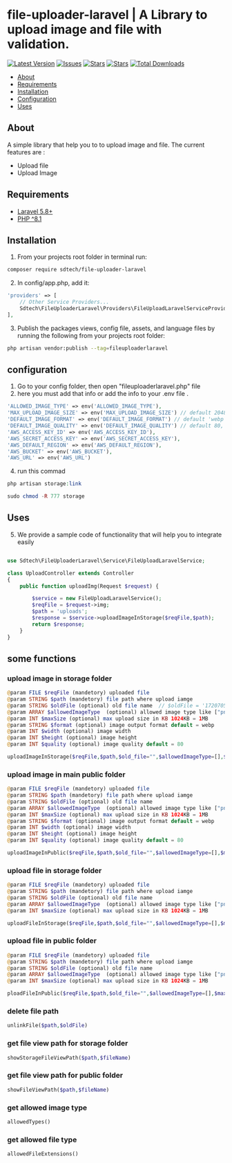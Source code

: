# file-uploader-laravel | A Library to upload image and file with validation.

[![Latest Version](https://img.shields.io/github/release/syedbacchu/file-uploader-laravel.svg?style=flat-square)](https://github.com/syedbacchu/file-uploader-laravel/releases)
[![Issues](https://img.shields.io/github/issues/syedbacchu/file-uploader-laravel.svg?style=flat-square)](https://github.com/syedbacchu/file-uploader-laravel)
[![Stars](https://img.shields.io/github/stars/syedbacchu/file-uploader-laravel.svg?style=social)](https://github.com/syedbacchu/file-uploader-laravel)
[![Stars](https://img.shields.io/github/forks/syedbacchu/file-uploader-laravel?style=flat-square)](https://github.com/syedbacchu/file-uploader-laravel)
[![Total Downloads](https://img.shields.io/packagist/dt/sdtech/file-uploader-laravel.svg?style=flat-square)](https://packagist.org/packages/sdtech/file-uploader-laravel)

- [About](#about)
- [Requirements](#requirements)
- [Installation](#installation)
- [Configuration](#configuration)
- [Uses](#Uses)

## About

A simple library that help you to to upload image and file.
The current features are :

- Upload file
- Upload Image

## Requirements

* [Laravel 5.8+](https://laravel.com/docs/installation)
* [PHP ^8.1](https://www.php.net/)

## Installation
1. From your projects root folder in terminal run:

```bash
composer require sdtech/file-uploader-laravel
```
2. In config/app.php, add it:
```php
'providers' => [
    // Other Service Providers...
    Sdtech\FileUploaderLaravel\Providers\FileUploadLaravelServiceProviders::class,
],
```
3. Publish the packages views, config file, assets, and language files by running the following from your projects root folder:

```bash
php artisan vendor:publish --tag=fileuploaderlaravel
```

## configuration
1. Go to your config folder, then open "fileuploaderlaravel.php" file
2. here you must add that info or add the info to your .env file .

```php
'ALLOWED_IMAGE_TYPE' => env('ALLOWED_IMAGE_TYPE'),
'MAX_UPLOAD_IMAGE_SIZE' => env('MAX_UPLOAD_IMAGE_SIZE') // default 2048 KB
'DEFAULT_IMAGE_FORMAT' => env('DEFAULT_IMAGE_FORMAT') // default 'webp',
'DEFAULT_IMAGE_QUALITY' => env('DEFAULT_IMAGE_QUALITY') // default 80,
'AWS_ACCESS_KEY_ID' => env('AWS_ACCESS_KEY_ID'),
'AWS_SECRET_ACCESS_KEY' => env('AWS_SECRET_ACCESS_KEY'),
'AWS_DEFAULT_REGION' => env('AWS_DEFAULT_REGION'),
'AWS_BUCKET' => env('AWS_BUCKET'),
'AWS_URL' => env('AWS_URL')
```
4. run this commad 
```php
php artisan storage:link
```
```php
sudo chmod -R 777 storage
```
## Uses
5. We provide a sample code of functionality that will help you to integrate easily

```php

use Sdtech\FileUploaderLaravel\Service\FileUploadLaravelService;

class UploadController extends Controller
{
    public function uploadImg(Request $request) {

        $service = new FileUploadLaravelService();
        $reqFile = $request->img;
        $path = 'uploads';
        $response = $service->uploadImageInStorage($reqFile,$path);
        return $response;
    }
}
```

## some functions
### upload image in storage folder
```php
@param FILE $reqFile (mandetory) uploaded file
@param STRING $path (mandetory) file path where upload iamge
@param STRING $oldFile (optional) old file name  // $oldFile = '1720705563668fe21b791d2.png';
@param ARRAY $allowedImageType  (optional) allowed image type like ["png","webp","jpeg"]
@param INT $maxSize (optional) max upload size in KB 1024KB = 1MB
@param STRING $format (optional) image output format default = webp
@param INT $width (optional) image width
@param INT $height (optional) image height
@param INT $quality (optional) image quality default = 80
```    

```php   
uploadImageInStorage($reqFile,$path,$old_file="",$allowedImageType=[],$maxSize="", $format='',$width="",$height=null,$quality=null) 
```
### upload image in main public folder
    
```php
@param FILE $reqFile (mandetory) uploaded file
@param STRING $path (mandetory) file path where upload iamge
@param STRING $oldFile (optional) old file name
@param ARRAY $allowedImageType  (optional) allowed image type like ["png","webp","jpeg"]
@param INT $maxSize (optional) max upload size in KB 1024KB = 1MB
@param STRING $format (optional) image output format default = webp
@param INT $width (optional) image width
@param INT $height (optional) image height
@param INT $quality (optional) image quality default = 80
```    
     
```php 
uploadImageInPublic($reqFile,$path,$old_file="",$allowedImageType=[],$maxSize="",$format='',$width="",$height=null,$quality=null) 
```
### upload file in storage folder
```php
@param FILE $reqFile (mandetory) uploaded file
@param STRING $path (mandetory) file path where upload iamge
@param STRING $oldFile (optional) old file name
@param ARRAY $allowedImageType  (optional) allowed image type like ["png","webp","jpeg"]
@param INT $maxSize (optional) max upload size in KB 1024KB = 1MB
```
```php
uploadFileInStorage($reqFile,$path,$old_file="",$allowedImageType=[],$maxSize="")
```
### upload file in public folder
```php    
@param FILE $reqFile (mandetory) uploaded file
@param STRING $path (mandetory) file path where upload iamge
@param STRING $oldFile (optional) old file name
@param ARRAY $allowedImageType  (optional) allowed image type like ["png","webp","jpeg"]
@param INT $maxSize (optional) max upload size in KB 1024KB = 1MB
```

```php
ploadFileInPublic($reqFile,$path,$old_file="",$allowedImageType=[],$maxSize="")
```

### delete file path
```php
unlinkFile($path,$oldFile)
```
### get file view path for storage folder
```php
showStorageFileViewPath($path,$fileName)
```
### get file view path for public folder
```php
showFileViewPath($path,$fileName)
```
### get allowed image type
```php
allowedTypes()
```
### get allowed file type
```php
allowedFileExtensions()
``` 
